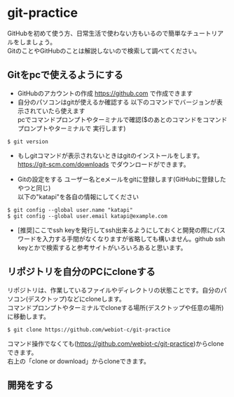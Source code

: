 # git-practice
GitHubを初めて使う方、日常生活で使わない方もいるので簡単なチュートリアルをしましょう。  
GitのことやGitHubのことは解説しないので検索して調べてください。  

## Gitをpcで使えるようにする
- GitHubのアカウントの作成
https://github.com で作成できます
- 自分のパソコンはgitが使えるか確認する
以下のコマンドでバージョンが表示されていたら使えます  
pcでコマンドプロンプトやターミナルで確認($のあとのコマンドをコマンドプロンプトやターミナルで
実行します)
```
$ git version
```
- もしgitコマンドが表示されないときはgitのインストールをします。  
https://git-scm.com/downloads でダウンロードができます。

- Gitの設定をする
ユーザー名とeメールをgitに登録します(GitHubに登録したやつと同じ)  
以下の"katapi"を各自の情報にしてください
```
$ git config --global user.name "katapi"
$ git config --global user.email katapi@example.com
```
- [推奨]ここでssh keyを発行してssh出来るようにしておくと開発の際にパスワードを入力する手間がなくなりますが省略しても構いません。github ssh keyとかで検索すると参考サイトがいろいろあると思います。

## リポジトリを自分のPCにcloneする
リポジトリは、作業しているファイルやディレクトリの状態ことです。自分のパソコン(デスクトップ)などにcloneします。  
コマンドプロンプトやターミナルでcloneする場所(デスクトップや任意の場所)に移動します。
```
$ git clone https://github.com/webiot-c/git-practice
```

コマンド操作でなくても(https://github.com/webiot-c/git-practice)からcloneできます。  
右上の「clone or download」からcloneできます。

## 開発をする